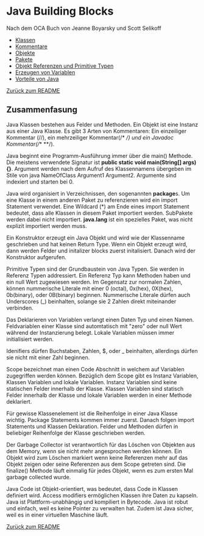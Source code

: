 # Java Building Blocks

Nach dem OCA Buch von Jeanne Boyarsky und Scott Selikoff


* [Klassen](Klassen.md)
* [Kommentare](Kommentar.md)
* [Objekte](Objekte.md)
* [Pakete](Pakete.md)
* [Objekt Referenzen und Primitive Typen](ObjektRefUndPrimitive.md)
* [Erzeugen von Variablen](VariablenErzeugen.md)
* [Vorteile von Java](VorteileVonJava.md)

[Zurück zum README](../README.md)

## Zusammenfasung

Java Klassen bestehen aus Felder und Methoden. Ein Objekt ist eine Instanz aus einer Java Klasse.
Es gibt 3 Arten von Kommentaren: Ein einzeiliger Kommentar (//), ein mehrzeiliger Kommentar(/* */) 
und ein Javadoc Kommentar(/** **/).

Java beginnt eine Programm-Ausführung immer über die main() Methode. Die meistens verwendete
Signatur ist **public static void main(String[] args) {}**. Argument werden nach dem Aufruf des 
Klassennamens übergeben im Stile von java NameOfClass Argument1 Argument2. Argumente sind indexiert
und starten bei 0.

Java wird organisiert in Verzeichnissen, den sogenannten **package**s. Um eine Klasse in einem
anderen Paket zu referenzieren wird ein import Statement verwendet. Eine Wildcard (*) am Ende eines
import Statement bedeutet, dass alle Klassen in diesem Paket importiert werden. SubPakete werden
dabei nicht importiert. __java.lang__ ist ein spezielles Paket, was nicht explizit importiert werden muss.

Ein Konstruktor erzeugt ein Java Objekt und wird wie der Klassenname geschrieben und hat keinen
Return Type. Wenn ein Objekt erzeugt wird, dann werden Felder und initalizer blocks zuerst initalisiert.
Danach wird der Konstruktor aufgerufen.

Primitive Typen sind der Grundbaustein von Java Typen. Sie werden in Referenz Typen addressiert.
Ein Referenz Typ kann Methoden haben und ein null Wert zugewiesen werden.
Im Gegensatz zur normalen Zahlen, können nummerische Literale mit einer 0 (octal), 0x(hex), 0X(hex),
0b(binary), oder 0B(binary) beginnen. Nummerische Literale dürfen auch Underscores (_) beinhalten, 
solange sie 2 Zahlen direkt miteinander verbinden.

Das Deklarieren von Variablen verlangt einen Daten Typ und einen Namen. Feldvariablen einer Klasse
sind automtatisch mit "zero" oder null Wert während der Instanzierung belegt. Lokale Variablen müssen
immer initialisiert werden. 

Idenifiers dürfen Buchstaben, Zahlen, $, oder _ beinhalten, allerdings dürfen sie nicht mit
einer Zahl beginnen.

Scope bezeichnet man einen Code Abschnitt in welchem auf Variablen zugegriffen werden können.
Bezüglich dem Scope gibt es Instanz Variablen, Klassen Variablen und lokale Variablen.
Instanz Variablen sind keine statischen Felder innerhalb der Klasse. Klassen Variablen sind
statisch Felder innerhalb der Klasse und lokale Variablen werden in einer Methode deklariert.

Für gewisse Klassenelement ist die Reihenfolge in einer Java Klasse wichtig. Package Statements 
kommen immer zuerst. Danach folgen import Statements und Klassen Deklaration. Felder und Methoden
dürfen in beliebiger Reihenfolge der Klasse geschrieben werden.

Der Garbage Collector ist verantwortlich für das Löschen von Objekten aus dem Memory, wenn sie nicht
mehr angesprochen werden können. Ein Objekt wird zum Löschen markiert wenn keine Referenzen mehr
auf das Objekt zeigen oder seine Referenzen aus dem Scope getreten sind. Die finalize() Methode 
läuft einmalig für jedes Objekt, wenn es zum ersten Mal garbage collected wurde.

Java Code ist Objekt-orientiert, was bedeutet, dass Code in Klassen definiert wird. Access modifiers
ermöglichen Klassen ihre Daten zu kapseln. Java ist Plattform-unabhängig und kompiliert in Bytecode.
Java ist robut und einfach, weil es keine Pointer zu verwalten hat. Zudem ist Java sicher, weil 
es in einer virtuellen Maschine läuft.

[Zurück zum README](../README.md)
